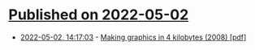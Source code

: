 # [Published on 2022-05-02](index.md)

* [2022-05-02, 14:17:03](https://news.ycombinator.com/item?id=31235408) - [Making graphics in 4 kilobytes (2008) [pdf]](http://web.archive.org/web/20210826120419/https://iquilezles.org/www/articles/proceduralgfx/inspire2008.pdf)
